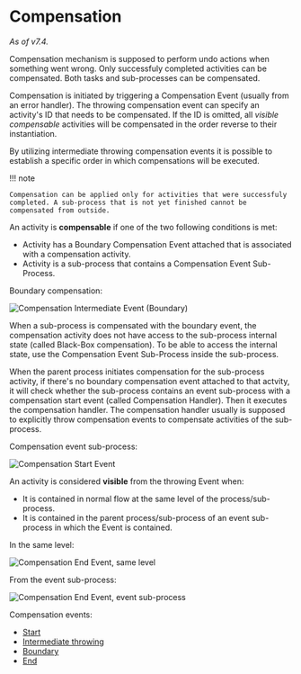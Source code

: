 # Compensation

*As of v7.4.*

Compensation mechanism is supposed to perform undo actions when something went wrong. Only successfuly completed activities can be compensated. Both tasks and sub-processes can be compensated.

Compensation is initiated by triggering a Compensation Event (usually from an error handler). The throwing compensation event can specify an activity's ID that needs to be compensated. If the ID is omitted, all *visible* *compensable* activities will be compensated in the order reverse to their instantiation.

By utilizing intermediate throwing compensation events it is possible to establish a specific order in which compensations will be executed.

!!! note

    Compensation can be applied only for activities that were successfuly completed. A sub-process that is not yet finished cannot be compensated from outside.

An activity is **compensable** if one of the two following conditions is met:

* Activity has a Boundary Compensation Event attached that is associated with a compensation activity.
* Activity is a sub-process that contains a Compensation Event Sub-Process.

Boundary compensation:

![Compensation Intermediate Event (Boundary)](https://raw.githubusercontent.com/espocrm/documentation/master/docs/_static/images/administration/bpm/event-intermediate-compensation-boundary.png)

When a sub-process is compensated with the boundary event, the compensation activity does not have access to the sub-process internal state (called Black-Box compensation). To be able to access the internal state, use the Compensation Event Sub-Process inside the sub-process.

When the parent process initiates compensation for the sub-process activity, if there's no boundary compensation event attached to that actvity, it will check whether the sub-process contains an event sub-process with a compensation start event (called Compensation Handler). Then it executes the compensation handler. The compensation handler usually is supposed to explicitly throw compensation events to compensate activities of the sub-process.

Compensation event sub-process:

![Compensation Start Event](https://raw.githubusercontent.com/espocrm/documentation/master/docs/_static/images/administration/bpm/event-start-compensation.png)

An activity is considered **visible** from the throwing Event when:

* It is contained in normal flow at the same level of the process/sub-process.
* It is contained in the parent process/sub-process of an event sub-process in which the Event is contained.

In the same level:

![Compensation End Event, same level](https://raw.githubusercontent.com/espocrm/documentation/master/docs/_static/images/administration/bpm/event-end-compensation-2.png)

From the event sub-process:

![Compensation End Event, event sub-process](https://raw.githubusercontent.com/espocrm/documentation/master/docs/_static/images/administration/bpm/event-end-compensation-1.png)


Compensation events:

* [Start](bpm-events.md#compensation-start-event) 
* [Intermediate throwing](bpm-events.md#compensation-intermediate-event-throwing)
* [Boundary](bpm-events.md##compensation-intermediate-event-boundary)
* [End](bpm-events.md#compensation-end-event)

